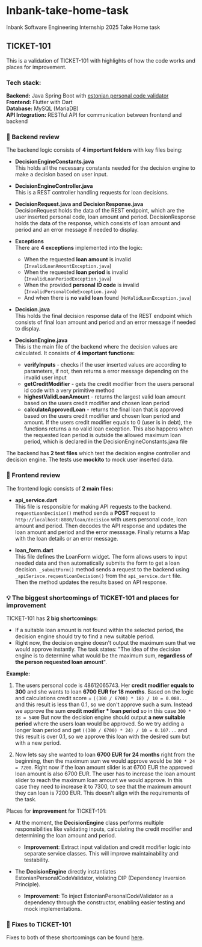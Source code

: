 # Inbank-take-home-task
Inbank Software Engineering Internship 2025 Take Home task

## TICKET-101 ##

This is a validation of TICKET-101 with highlights of how the code works and places for improvement.

### Tech stack: ###
**Backend:** Java Spring Boot with [estonian personal code validator](https://github.com/vladislavgoltjajev/java-personal-code)
<br>
**Frontend:** Flutter with Dart
<br>
**Database:** MySQL (MariaDB)
<br>
**API Integration:** RESTful API for communication between frontend and backend

### 📜 Backend review ###
The backend logic consists of **4 important folders** with key files being:

- **DecisionEngineConstants.java**
<br>This holds all the necessary constants needed for the decision engine to make a decision based on user input.

- **DecisionEngineController.java**
<br>This is a REST controller handling requests for loan decisions.

- **DecisionRequest.java and DecisionResponse.java**
<br>DecisionRequest holds the data of the REST endpoint, which are the user inserted personal code, loan amount and period. DecisionResponse holds the data of the response, which consists of loan amount and period and an error message if needed to display.

- **Exceptions**
<br>There are **4 exceptions** implemented into the logic:
  - When the requested **loan amount** is invalid (`InvalidLoanAmountException.java`)
  - When the requested **loan period** is invalid (`InvalidLoanPeriodException.java`)
  - When the provided **personal ID code** is invalid (`InvalidPersonalCodeException.java`)
  - And when there is **no valid loan** found (`NoValidLoanException.java`)

- **Decision.java**
<br>This holds the final decision response data of the REST endpoint which consists of final loan amount and period and an error message if needed to display.

- **DecisionEngine.java**
<br>This is the main file of the backend where the decision values are calculated. It consists of **4 important functions:**
  - **verifyInputs** - checks if the user inserted values are according to parameters, if not, then returns a error message depending on the invalid user input
  - **getCreditModifier** - gets the credit modifier from the users personal id code with a very primitive method
  - **highestValidLoanAmount** - returns the largest valid loan amount based on the users credit modifier and chosen loan period
  - **calculateApprovedLoan** - returns the final loan that is approved based on the users credit modifier and chosen loan period and amount. If the users credit modifier equals to 0 (user is in debt), the functions returns a no valid loan exception. This also happens when the requested loan period is outside the allowed maximum loan period, which is declared in the DecisionEngineConstants.java file
  
The backend has **2 test files** which test the decision engine controller and decision engine. The tests use **mockito** to mock user inserted data.

### 📜 Frontend review ###
The frontend logic consists of **2 main files:**

- **api_service.dart**
<br>This file is responsible for making API requests to the backend. `requestLoanDecision()` method sends a **POST** request to `http://localhost:8080/loan/decision` with users personal code, loan amount and period. Then decodes the API response and updates the loan amount and period and the error messsage. Finally returns a Map with the loan details or an error message.

- **loan_form.dart**
<br>This file defines the LoanForm widget. The form allows users to input needed data and then automatically submits the form to get a loan decision. `_submitForm()` method sends a request to the backend using `_apiSerivce.requestLoanDecision()` from the `api_service.dart` file. Then the method updates the results based on API response.

### 💡 The biggest shortcomings of TICKET-101 and places for improvement ###
TICKET-101 has **2 big shortcomings:**

- If a suitable loan amount is not found within the selected period, the decision engine should try to find a new suitable period.
- Right now, the decision engine doesn't output the maximum sum that we would approve instantly. The task states: "The idea of the decision engine is to determine what would be the maximum sum, **regardless of the person requested loan amount**".

**Example:**

1. The users personal code is 48612065743. Her **credit modifier equals to 300** and she wants to loan **6700 EUR for 18 months**. Based on the logic and calculations credit score = `((300 / 6700) * 18) / 10 = 0.080...` and this result is less than 0.1, so we don't approve such a sum. Instead we approve the sum **credit modifier * loan period** so in this case `300 * 18 = 5400` But now the decision engine should output **a new suitable period** where the users loan would be approved. So we try adding a longer loan period and get `((300 / 6700) * 24) / 10 = 0.107...` and this result is over 0.1, so we approve this loan with the desired sum but with a new period.

2. Now lets say she wanted to loan **6700 EUR for 24 months** right from the beginning, then the maximum sum we would approve would be `300 * 24 = 7200`. Right now if the loan amount slider is at 6700 EUR the approved loan amount is also 6700 EUR. The user has to increase the loan amount slider to reach the maximum loan amount we would approve. In this case they need to increase it to 7300, to see that the maximum amount they can loan is 7200 EUR. This doesn't align with the requirements of the task.

Places for **improvement** for TICKET-101:

- At the moment, the **DecisionEngine** class performs multiple responsibilities like validating inputs, calculating the credit modifier and determining the loan amount and period.
  
  - **Improvement**: Extract input validation and credit modifier logic into separate service classes. This will improve maintainability and testability.
- The **DecisionEngine** directly instantiates EstonianPersonalCodeValidator, violating DIP (Dependency Inversion Principle).
  - **Improvement**: To inject EstonianPersonalCodeValidator as a dependency through the constructor, enabling easier testing and mock implementations.

### 🔧 Fixes to TICKET-101 ###
Fixes to both of these shortcomings can be found [here](https://github.com/tonispold/Inbank-take-home-task/commit/640c9b6825ab0b501c376f99478c734e70365dc6).
